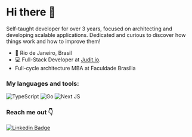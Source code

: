 # Hi there 👋

Self-taught developer for over 3 years, focused on architecting and developing scalable applications. Dedicated and curious to discover how things work and how to improve them!

- 📍 Rio de Janeiro, Brasil
- 💻 Full-Stack Developer at <a target="_blank" href="https://www.judit.io/" >Judit.io</a>.
- Full-cycle architecture MBA at Faculdade Brasília

### My languages and tools:

<img alt="TypeScript" src="https://img.shields.io/badge/TypeScript-007ACC?style=for-the-badge&logo=typescript&logoColor=white"/>
<img alt="Go" src="https://img.shields.io/badge/Go-00ADD8?style=for-the-badge&logo=go&logoColor=white"/>
<img alt="Next JS" src="https://img.shields.io/badge/nextjs-%23000000.svg?&style=for-the-badge&logo=next.js&logoColor=white"/> 

### Reach me out 👇
[![Linkedin Badge](https://img.shields.io/badge/-João%20Martins-6633cc?style=flat-square&logo=Linkedin&logoColor=white&link=https://www.linkedin.com/in/joaomartinsdev/)](https://www.linkedin.com/in/joaomartinsdev/) 
